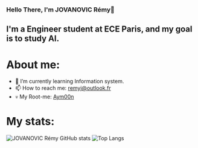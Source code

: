 ### Hello There, I'm JOVANOVIC Rémy👋

## I'm a Engineer student at ECE Paris, and my goal is to study AI.

# About me:

- 🚀 I’m currently learning Information system.
- 📫 How to reach me: remyj@outlook.fr
- 💀 My Root-me: [Aym00n](https://www.root-me.org/Aym00n?lang=fr)

# My stats:

![JOVANOVIC Rémy GitHub stats](https://github-readme-stats.vercel.app/api?username=aym00n-djrak&show_icons=true&theme=tokyonight)
![Top Langs](https://github-readme-stats.vercel.app/api/top-langs/?username=aym00n-djrak&layout=compact&show_icons=true&theme=tokyonight)

